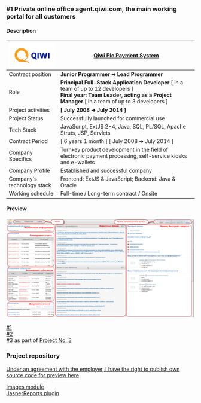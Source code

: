 ### #1  Private online office agent.qiwi.com, the main working portal for all customers

#### Description

| ![logo](logo.png)          | [**Qiwi Plc Payment System**](https://qiwi.com/)                                                                                                                                     |
|----------------------------|--------------------------------------------------------------------------------------------------------------------------------------------------------------------------------------|
| Contract position          | **Junior Programmer ➜ Lead Programmer**                                                                                                                                              |
| Role                       | **Principal Full-Stack Application Developer** [ in a team of up to 12 developers ]<br/>**Final year: Team Leader, acting as a Project Manager** [ in a team of up to 3 developers ] |
| Project activities         | **[ July 2008 ➜ July 2014 ]**                                                                                                                                                        |
| Project Status             | Successfully launched for commercial use                                                                                                                                             |
| Tech Stack                 | JavaScript, ExtJS 2-4, Java, SQL, PL/SQL, Apache Struts, JSP, Servlets                                                                                                               |
| Contract Period            | [ 6 years 1 month ] [ July 2008 ➜ July 2014 ]                                                                                                                                        |
| Company Specifics          | Turnkey product development in the field of electronic payment processing, self-service kiosks and e-wallets                                                                         |
| Company Profile            | Established and successful company                                                                                                                                                   |
| Company's technology stack | Frontend: ExtJS & JavaScript; Backend: Java & Oracle                                                                                                                                 |
| Working schedule           | Full-time / Long-term contract / Onsite                                                                                                                                              |

#### Preview

![00](preview/00.png)

[#1](preview/00.pdf)  
[#2](preview/01.pdf)  
[#3](preview/02.pdf) as part of [Project No. 3](https://github.com/alxptr/resume/tree/master/scheme/project03)

### Project repository

[Under an agreement with the employer, I have the right to publish own source code for preview here](src)  

[Images module](src/java/image)  
[JasperReports plugin](src/java/report/ExcelApiExporter.java)